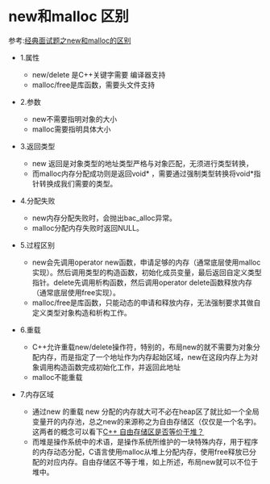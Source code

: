 new和malloc 区别
=========================
参考:[经典面试题之new和malloc的区别](https://blog.csdn.net/nie19940803/article/details/76358673)<br>
- 1.属性
    - new/delete 是C++关键字需要 编译器支持
    - malloc/free是库函数，需要头文件支持
- 2.参数
    - new不需要指明对象的大小
    - malloc需要指明具体大小
- 3.返回类型
    - new 返回是对象类型的地址类型严格与对象匹配，无须进行类型转换，
    - 而malloc内存分配成功则是返回void* ，需要通过强制类型转换将void*指针转换成我们需要的类型。
    
- 4.分配失败
    - new内存分配失败时，会抛出bac_alloc异常。
    - malloc分配内存失败时返回NULL。
    
- 5.过程区别
    - new会先调用operator new函数，申请足够的内存（通常底层使用malloc实现）。然后调用类型的构造函数，初始化成员变量，最后返回自定义类型指针。delete先调用析构函数，然后调用operator delete函数释放内存（通常底层使用free实现）。
    - malloc/free是库函数，只能动态的申请和释放内存，无法强制要求其做自定义类型对象构造和析构工作。

- 6.重载
    - C++允许重载new/delete操作符，特别的，布局new的就不需要为对象分配内存，而是指定了一个地址作为内存起始区域，new在这段内存上为对象调用构造函数完成初始化工作，并返回此地址
    - malloc不能重载
- 7.内存区域
    - 通过new 的重载 new 分配的内存就大可不必在heap区了就比如一个全局变量开的内存池，总之new的来源称之为自由存储区（仅仅是一个名字)。这两者的概念可以看下[C++ 自由存储区是否等价于堆？](https://www.cnblogs.com/qg-whz/p/5060894.html)
    - 而堆是操作系统中的术语，是操作系统所维护的一块特殊内存，用于程序的内存动态分配，C语言使用malloc从堆上分配内存，使用free释放已分配的对应内存。自由存储区不等于堆，如上所述，布局new就可以不位于堆中。
    
    

